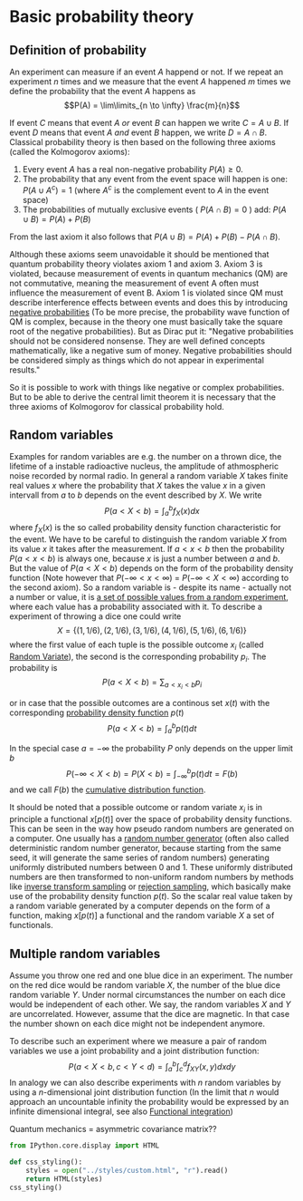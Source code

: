 # Basic probability theory

## Definition of probability

An experiment can measure if an event $A$ happend or not. If we repeat an experiment $n$ times and we measure that the event $A$ happened $m$ times we define the probability that the event $A$ happens as
$$P(A) = \lim\limits_{n \to \infty} \frac{m}{n}$$

If event $C$ means that event $A$ *or* event $B$ can happen we write $C = A\cup B$. If event $D$ means that event $A$ *and* event $B$ happen, we write $D = A \cap B$.
Classical probability theory is then based on the following three axioms (called the Kolmogorov axioms):

1. Every event $A$ has a real non-negative probability $P(A) \ge 0$.
2. The probability that any event from the event space will happen is one: $P(A \cup A^c) = 1$ (where $A^c$ is the complement event to $A$ in the event space) 
3. The probabilities of mutually exclusive events ( $P(A \cap B) = 0$ ) add: $P(A \cup B) = P(A) + P(B)$

From the last axiom it also follows that $P(A \cup B) = P(A) + P(B) - P(A \cap B)$.

Although these axioms seem unavoidable it should be mentioned that quantum probability theory violates axiom 1 and axiom 3. Axiom 3 is violated, because measurement of events in quantum mechanics (QM) are not commutative, meaning the measurement of event A often must influence the measurement of event B. Axiom 1 is violated since QM must describe interference effects between events and does this by introducing [negative probabilities](https://en.wikipedia.org/wiki/Negative_probability) (To be more precise, the probability wave function of QM is complex, because in the theory one must basically take the square root of the negative probabilities). But as Dirac put it: "Negative probabilities should not be considered nonsense. They are well defined concepts mathematically, like a negative sum of money. Negative probabilities should be considered simply as things which do not appear in experimental results." 

So it is possible to work with things like negative or complex probabilities. But to be able to derive the central limit theorem it is necessary that the three axioms of Kolmogorov for classical probability hold. 

## Random variables
Examples for random variables are e.g. the number on a thrown dice, the lifetime of a instable radioactive nucleus, the amplitude of athmospheric noise recorded by normal radio. In general a random variable $X$ takes finite real values $x$ where the probability that $X$ takes the value $x$ in a given intervall from $a$ to $b$ depends on the event described by $X$. We write
$$
P(a < X < b) = \int_a^b f_X(x) dx 
$$
where $f_X(x)$ is the so called probability density function characteristic for the event. We have to be careful to distinguish the random variable $X$ from its value $x$ it takes after the measurement. If $a < x < b$ then the probability $P(a < x < b)$ is always one, because $x$ is just a number between $a$ and $b$. But the value of $P(a < X < b)$ depends on the form of the probability density function (Note however that $P(-\infty < x < \infty)$ = $P(-\infty < X < \infty)$ according to the second axiom). So a random variable is - despite its name - actually not a number or value, it is [a set of possible values from a random experiment](https://www.mathsisfun.com/data/random-variables.html), where each value has a probability associated with it. To describe a experiment of throwing a dice one could write
$$
X = \{(1,1/6),(2,1/6),(3,1/6),(4,1/6),(5,1/6),(6,1/6)\}
$$
where the first value of each tuple is the possible outcome $x_i$ (called [Random Variate](https://en.wikipedia.org/wiki/Random_variate)), the second is the corresponding probability $p_i$. The probability is 
$$
P(a < X < b) = \sum_{a < x_i < b} p_i  
$$

or in case that the possible outcomes are a continous set $x(t)$ with the corresponding [probability density function](https://en.wikipedia.org/wiki/Probability_density_function) $p(t)$ 
$$
P(a < X < b) = \int_a^b p(t) dt  
$$

In the special case $a=-\infty$ the probability $P$ only depends on the upper limit $b$
$$
P(-\infty < X < b) = P(X < b) = \int_{-\infty}^b p(t) dt = F(b)  
$$
and we call $F(b)$ the [cumulative distribution function](https://en.wikipedia.org/wiki/Cumulative_distribution_function).

It should be noted that a possible outcome or random variate $x_i$ is in principle a functional $x[p(t)]$ over the space of probability density functions. This can be seen in the way how pseudo random numbers are generated on a computer. One usually has a [random number generator](https://en.wikipedia.org/wiki/Pseudorandom_number_generator) (often also called deterministic random number generator, because starting from the same seed, it will generate the same series of random numbers) generating uniformly distributed numbers between 0 and 1. These uniformly distributed numbers are then transformed to non-uniform random numbers by methods like [inverse transform sampling](https://en.wikipedia.org/wiki/Inverse_transform_sampling) or [rejection sampling](https://en.wikipedia.org/wiki/Rejection_sampling), which basically make use of the probability density function $p(t)$. So the scalar real value taken by a random variable generated by a computer depends on the form of a function, making $x[p(t)]$ a functional and the random variable $X$ a set of functionals.

## Multiple random variables

Assume you throw one red and one blue dice in an experiment. The number on the red dice would be random variable $X$, the number of the blue dice random variable $Y$. Under normal circumstances the number on each dice would be independent of each other. We say, the random variables $X$ and $Y$ are uncorrelated. However, assume that the dice are magnetic. In that case the number shown on each dice might not be independent anymore.

To describe such an experiment where we measure a pair of random variables we use a joint probability and a joint distribution function:
$$
P(a < X < b, c < Y < d) = \int_a^b\int_c^d f_{XY}(x,y) dx dy 
$$
In analogy we can also describe experiments with $n$ random variables by using a $n$-dimensional joint distribution function (In the limit that $n$ would approach an uncountable infinity the probability would be expressed by an infinite dimensional integral, see also [Functional integration](https://en.wikipedia.org/wiki/Functional_integration))

Quantum mechanics = asymmetric covariance matrix??


```python
from IPython.core.display import HTML

def css_styling():
    styles = open("../styles/custom.html", "r").read()
    return HTML(styles)
css_styling()
```




<style>

    @import url('http://fonts.googleapis.com/css?family=Crimson+Text');
    @import url('http://fonts.googleapis.com/css?family=Source+Code+Pro');

    /* Change code font */
    .CodeMirror pre {
        font-family: 'Source Code Pro', Consolas, monocco, monospace;
    }

    div.input_area {
        width: 60em;
    }

    div.cell{
        width: 60em;
        margin-left: auto;
        margin-right:auto;
    }

    div.text_cell {
        width: 60em;
        margin-left: auto;
        margin-right: auto;
    }

    div.text_cell_render {
        text-align: justify;
        font-family: "Crimson Text";
        font-size: 18pt;
        line-height: 145%;
    }

    div.text_cell_render h1 {
        font-size: 30pt;
    }

    div.text_cell_render h2 {
        font-size: 24pt;
    }

    div.text_cell_render h3 {
        font-size: 20pt;
    }

    .prompt{
        display: None;
    }
</style>





```python

```
